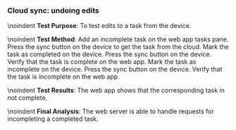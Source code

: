 ### Cloud sync: undoing edits

\noindent
**Test Purpose**:
To test edits to a task from the device.

\noindent
**Test Method**:
Add an incomplete task on the web app tasks pane.
Press the sync button on the device to get the task from the cloud.
Mark the task as completed on the device.
Press the sync button on the device.
Verify that the task is complete on the web app.
Mark the task as incomplete on the device.
Press the sync button on the device.
Verify that the task is incomplete on the web app.

\noindent
**Test Results**:
The web app shows that the corresponding task in not complete.

\noindent
**Final Analysis**:
The web server is able to handle requests for incompleting a completed task.
